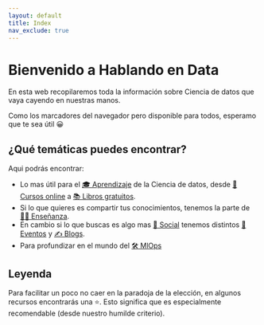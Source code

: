 ```yaml
---
layout: default
title: Index
nav_exclude: true
---
```


# Bienvenido a Hablando en Data

En esta web recopilaremos toda la información sobre Ciencia de datos que vaya cayendo en nuestras manos.

Como los marcadores del navegador pero disponible para todos, esperamo que te sea útil 😀

## ¿Qué temáticas puedes encontrar?

Aqui podrás encontrar:
- Lo mas útil para el [🎓 Aprendizaje](https://hablandoendata.github.io/WebRecopilatorio/Libros%20gratuitos.html) de la Ciencia de datos, desde [📝 Cursos online](https://hablandoendata.github.io/WebRecopilatorio/Libros%20gratuitos.html#-cursos-online) a [📚 Libros gratuitos](https://hablandoendata.github.io/WebRecopilatorio/Libros%20gratuitos.html#-libros-gratuitos).
- Si lo que quieres es compartir tus conocimientos, tenemos la parte de [👩‍🏫 Enseñanza](https://hablandoendata.github.io/WebRecopilatorio/Ense%C3%B1anza.html).
- En cambio si lo que buscas es algo mas [👥 Social](https://hablandoendata.github.io/WebRecopilatorio/Social.html) tenemos distintos [📅 Eventos](https://hablandoendata.github.io/WebRecopilatorio/Social.html#-eventos) y [✍️ Blogs](https://hablandoendata.github.io/WebRecopilatorio/Social.html#%EF%B8%8F-blogs).
- Para profundizar en el mundo del [🛠️ MlOps](https://hablandoendata.github.io/WebRecopilatorio/MLOps.html)

## Leyenda

Para facilitar un poco no caer en la paradoja de la elección, en algunos recursos encontrarás una ⭐. Esto significa que es especialmente recomendable (desde nuestro humilde criterio).
